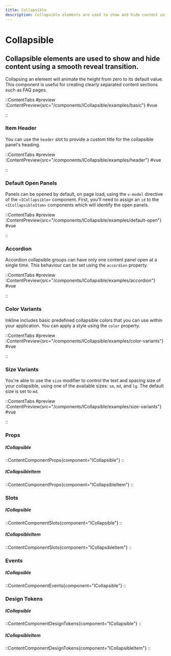 ```yaml
---
title: Collapsible
description: Collapsible elements are used to show and hide content using a smooth reveal transition. 
---
```


# Collapsible
## Collapsible elements are used to show and hide content using a smooth reveal transition. 

Collapsing an element will animate the height from zero to its default value. This component is useful for creating clearly separated content sections such as FAQ pages.

::ContentTabs
#preview
:ContentPreview{src="/components/ICollapsible/examples/basic"}
#vue
<!-- Autodocs{src="@inkline/inkline/components/ICollapsible/examples/basic.raw.vue" lang="vue"} -->
::

### Item Header
You can use the `header` slot to provide a custom title for the collapsible panel's heading. 

::ContentTabs
#preview
:ContentPreview{src="/components/ICollapsible/examples/header"}
#vue
<!-- Autodocs{src="@inkline/inkline/components/ICollapsible/examples/header.raw.vue" lang="vue"} -->
::

### Default Open Panels
Panels can be opened by default, on page load, using the `v-model` directive of the `<ICollapsible>` component. First, you'll need to assign an `id` to the `<ICollapsibleItem>` components which will identify the open panels.

::ContentTabs
#preview
:ContentPreview{src="/components/ICollapsible/examples/default-open"}
#vue
<!-- Autodocs{src="@inkline/inkline/components/ICollapsible/examples/default-open.raw.vue" lang="vue"} -->
::

### Accordion
Accordion collapsible groups can have only one content panel open at a single time. This behaviour can be set using the `accordion` property.

::ContentTabs
#preview
:ContentPreview{src="/components/ICollapsible/examples/accordion"}
#vue
<!-- Autodocs{src="@inkline/inkline/components/ICollapsible/examples/accordion.raw.vue" lang="vue"} -->
::

### Color Variants
Inkline includes basic predefined collapsible colors that you can use within your application. You can apply a style using the `color` property.

::ContentTabs
#preview
:ContentPreview{src="/components/ICollapsible/examples/color-variants"}
#vue
<!-- Autodocs{src="@inkline/inkline/components/ICollapsible/examples/color-variants.raw.vue" lang="vue"} -->
::

### Size Variants
You're able to use the `size` modifier to control the text and spacing size of your collapsible, using one of the available sizes: `sm`, `md`, and `lg`.
The default size is set to `md`.

::ContentTabs
#preview
:ContentPreview{src="/components/ICollapsible/examples/size-variants"}
#vue
<!-- Autodocs{src="@inkline/inkline/components/ICollapsible/examples/size-variants.raw.vue" lang="vue"} -->
::

### Props
##### ICollapsible
::ContentComponentProps{component="ICollapsible"}
::
##### ICollapsibleItem
::ContentComponentProps{component="ICollapsibleItem"}
::

### Slots
##### ICollapsible
::ContentComponentSlots{component="ICollapsible"}
::
##### ICollapsibleItem
::ContentComponentSlots{component="ICollapsibleItem"}
::

### Events
##### ICollapsible
::ContentComponentEvents{component="ICollapsible"}
::

### Design Tokens
##### ICollapsible
::ContentComponentDesignTokens{component="ICollapsible"}
::
##### ICollapsibleItem
::ContentComponentDesignTokens{component="ICollapsibleItem"}
::
